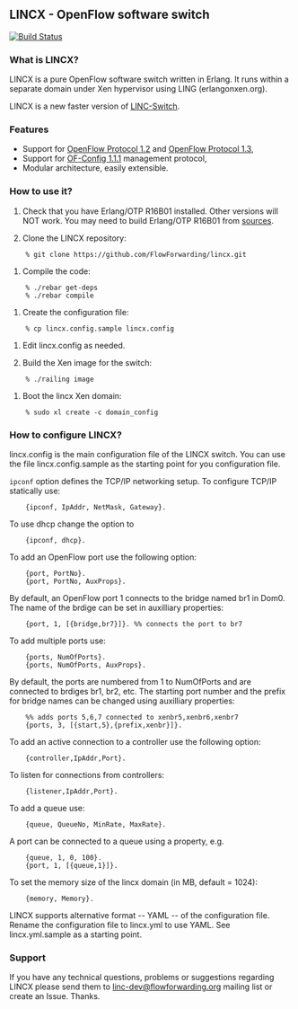 ## LINCX - OpenFlow software switch

[![Build Status](https://api.travis-ci.org/FlowForwarding/lincx.svg)](https://travis-ci.org/FlowForwarding/lincx)

### What is LINCX?

LINCX is a pure OpenFlow software switch written in Erlang. It runs within a
separate domain under Xen hypervisor using LING (erlangonxen.org).

LINCX is a new faster version of [LINC-Switch][oldlinc].

### Features

 * Support for [OpenFlow Protocol 1.2][ofp3] and [OpenFlow Protocol 1.3][ofp4],
 * Support for [OF-Config 1.1.1][ofc11] management protocol,
 * Modular architecture, easily extensible.

### How to use it?

1. Check that you have Erlang/OTP R16B01 installed. Other versions will NOT
work. You may need to build Erlang/OTP R16B01 from [sources](http://www.erlang.org/download_release/19).

1. Clone the LINCX repository:
```
    % git clone https://github.com/FlowForwarding/lincx.git
```
1. Compile the code:
```
    % ./rebar get-deps
	% ./rebar compile
```
1. Create the configuration file:
```
	% cp lincx.config.sample lincx.config
```
1. Edit lincx.config as needed.

1. Build the Xen image for the switch:
```
	% ./railing image
```
1. Boot the lincx Xen domain:
```
	% sudo xl create -c domain_config
```
### How to configure LINCX?

lincx.config is the main configuration file of the LINCX switch. You can use the
file lincx.config.sample as the starting point for you configuration file.

`ipconf` option defines the TCP/IP networking setup. To configure TCP/IP
statically use:
```
	{ipconf, IpAddr, NetMask, Gateway}.
```
To use dhcp change the option to
```
	{ipconf, dhcp}.
```
To add an OpenFlow port use the following option:
```
	{port, PortNo}.
	{port, PortNo, AuxProps}.
```
By default, an OpenFlow port 1 connects to the bridge named br1 in Dom0. The
name of the brdige can be set in auxilliary properties:
```
	{port, 1, [{bridge,br7}]}. %% connects the port to br7
```
To add multiple ports use:
```
	{ports, NumOfPorts}.
	{ports, NumOfPorts, AuxProps}.
```
By default, the ports are numbered from 1 to NumOfPorts and are connected to
brdiges br1, br2, etc. The starting port number and the prefix for bridge names
can be changed using auxilliary properties:
```
	%% adds ports 5,6,7 connected to xenbr5,xenbr6,xenbr7
	{ports, 3, [{start,5},{prefix,xenbr}]}.
```
To add an active connection to a controller use the following option:
```
	{controller,IpAddr,Port}.
```
To listen for connections from controllers:
```
	{listener,IpAddr,Port}.
```
To add a queue use:
```
	{queue, QueueNo, MinRate, MaxRate}.
```
A port can be connected to a queue using a property, e.g.
```
	{queue, 1, 0, 100}.
	{port, 1, [{queue,1}]}.
```
To set the memory size of the lincx domain (in MB, default = 1024):
```
	{memory, Memory}.
```

LINCX supports alternative format -- YAML -- of the configuration file. Rename
the configuration file to lincx.yml to use YAML. See lincx.yml.sample as a
starting point.

### Support

If you have any technical questions, problems or suggestions regarding LINCX
please send them to <linc-dev@flowforwarding.org> mailing list or create an
Issue. Thanks.

 [ovs]: http://openvswitch.org
 [ofp1]: https://www.opennetworking.org/images/stories/downloads/specification/openflow-spec-v1.0.0.pdf
 [ofp2]: https://www.opennetworking.org/images/stories/downloads/specification/openflow-spec-v1.1.0.pdf 
 [ofp3]: https://www.opennetworking.org/images/stories/downloads/specification/openflow-spec-v1.2.pdf 
 [ofp4]: https://www.opennetworking.org/images/stories/downloads/specification/openflow-spec-v1.3.0.pdf 
 [ofc11]: https://www.opennetworking.org/images/stories/downloads/sdn-resources/onf-specifications/openflow-config/of-config-1-1-1.pdf
 [oldlinc]: https://github.com/FlowForwarding/LINC-Switch

